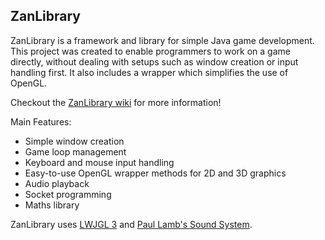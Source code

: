 ## ZanLibrary

ZanLibrary is a framework and library for simple Java game development.
This project was created to enable programmers to work on a game directly,
without dealing with setups such as window creation or input handling first.
It also includes a wrapper which simplifies the use of OpenGL.

Checkout the [ZanLibrary wiki](https://github.com/rozanxt/zanlib/wiki) for more information!

Main Features:
- Simple window creation
- Game loop management
- Keyboard and mouse input handling
- Easy-to-use OpenGL wrapper methods for 2D and 3D graphics
- Audio playback
- Socket programming
- Maths library

ZanLibrary uses [LWJGL 3](http://www.lwjgl.org/) and [Paul Lamb's Sound System](http://www.paulscode.com/).
